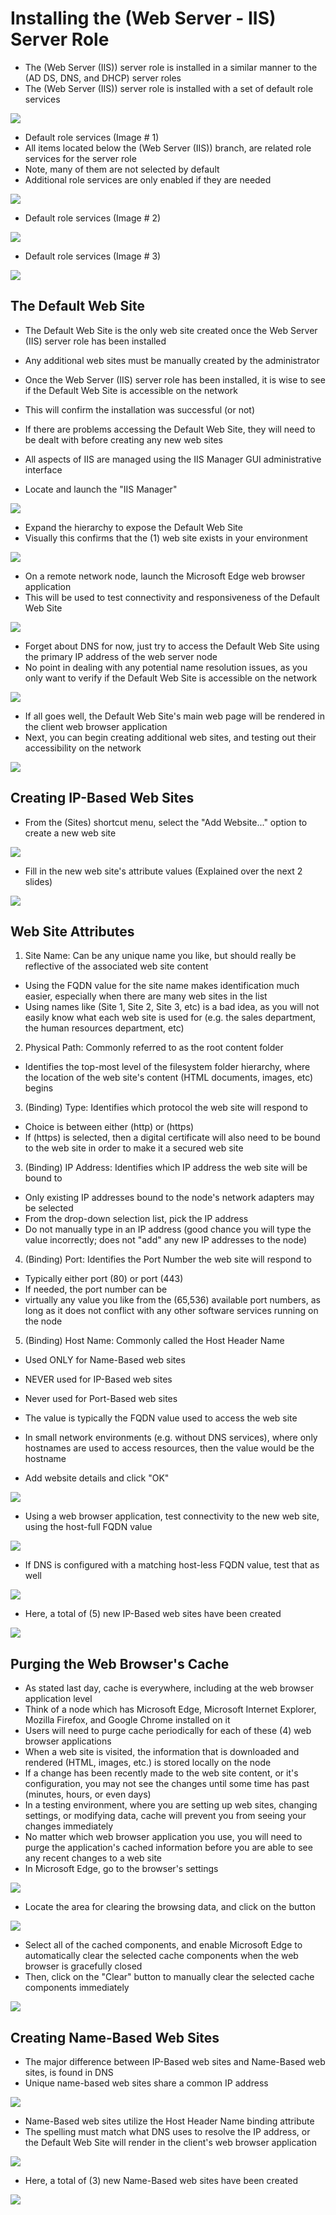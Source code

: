 # Installing the (Web Server - IIS) Server Role

- The (Web Server (IIS)) server role is installed in a similar manner to the (AD
  DS, DNS, and DHCP) server roles
- The (Web Server (IIS)) server role is installed with a set of default role
  services

![](../../res/7/2.img-1.webp)

- Default role services (Image # 1)
- All items located below the (Web Server (IIS)) branch, are related role
  services for the server role
- Note, many of them are not selected by default
- Additional role services are only enabled if they are needed

![](../../res/7/2.img-2.webp)

- Default role services (Image # 2)

![](../../res/7/2.img-3.webp)

- Default role services (Image # 3)

![](../../res/7/2.img-4.webp)

## The Default Web Site

- The Default Web Site is the only web site created once the Web Server (IIS)
  server role has been installed
- Any additional web sites must be manually created by the administrator
- Once the Web Server (IIS) server role has been installed, it is wise to see if
  the Default Web Site is accessible on the network
- This will confirm the installation was successful (or not)
- If there are problems accessing the Default Web Site, they will need to be
  dealt with before creating any new web sites
- All aspects of IIS are managed using the IIS Manager GUI administrative
  interface

- Locate and launch the "IIS Manager"

![](../../res/7/2.img-5.webp)

- Expand the hierarchy to expose the Default Web Site
- Visually this confirms that the (1) web site exists in your environment

![](../../res/7/2.img-6.webp)

- On a remote network node, launch the Microsoft Edge web browser application
- This will be used to test connectivity and responsiveness of the Default Web
  Site

![](../../res/7/2.img-7.webp)

- Forget about DNS for now, just try to access the Default Web Site using the
  primary IP address of the web server node
- No point in dealing with any potential name resolution issues, as you only
  want to verify if the Default Web Site is accessible on the network

![](../../res/7/2.img-8.webp)

- If all goes well, the Default Web Site's main web page will be rendered in the
  client web browser application
- Next, you can begin creating additional web sites, and testing out their
  accessibility on the network

![](../../res/7/2.img-9.webp)

## Creating IP-Based Web Sites

- From the (Sites) shortcut menu, select the "Add Website..." option to create a
  new web site

![](../../res/7/2.img-10.webp)

- Fill in the new web site's attribute values (Explained over the next 2 slides)

![](../../res/7/2.img-11.webp)

## Web Site Attributes

1. Site Name: Can be any unique name you like, but should really be reflective
   of the associated web site content

- Using the FQDN value for the site name makes identification much easier,
  especially when there are many web sites in the list
- Using names like (Site 1, Site 2, Site 3, etc) is a bad idea, as you will not
  easily know what each web site is used for (e.g. the sales department, the
  human resources department, etc)

2. Physical Path: Commonly referred to as the root content folder

- Identifies the top-most level of the filesystem folder hierarchy, where the
  location of the web site's content (HTML documents, images, etc) begins

3. (Binding) Type: Identifies which protocol the web site will respond to

- Choice is between either (http) or (https)
- If (https) is selected, then a digital certificate will also need to be bound
  to the web site in order to make it a secured web site

3. (Binding) IP Address: Identifies which IP address the web site will be bound
   to

- Only existing IP addresses bound to the node's network adapters may be
  selected
- From the drop-down selection list, pick the IP address
- Do not manually type in an IP address (good chance you will type the value
  incorrectly; does not "add" any new IP addresses to the node)

4. (Binding) Port: Identifies the Port Number the web site will respond to

- Typically either port (80) or port (443)
- If needed, the port number can be
- virtually any value you like from the (65,536) available port numbers, as long
  as it does not conflict with any other software services running on the node

5. (Binding) Host Name: Commonly called the Host Header Name

- Used ONLY for Name-Based web sites
- NEVER used for IP-Based web sites
- Never used for Port-Based web sites
- The value is typically the FQDN value used to access the web site
- In small network environments (e.g. without DNS services), where only
  hostnames are used to access resources, then the value would be the hostname

- Add website details and click "OK"

![](../../res/7/2.img-12.webp)

- Using a web browser application, test connectivity to the new web site, using
  the host-full FQDN value

![](../../res/7/2.img-13.webp)

- If DNS is configured with a matching host-less FQDN value, test that as well

![](../../res/7/2.img-14.webp)

- Here, a total of (5) new IP-Based web sites have been created

![](../../res/7/2.img-15.webp)

## Purging the Web Browser's Cache

- As stated last day, cache is everywhere, including at the web browser
  application level
- Think of a node which has Microsoft Edge, Microsoft Internet Explorer, Mozilla
  Firefox, and Google Chrome installed on it
- Users will need to purge cache periodically for each of these (4) web browser
  applications
- When a web site is visited, the information that is downloaded and rendered
  (HTML, images, etc.) is stored locally on the node
- If a change has been recently made to the web site content, or it's
  configuration, you may not see the changes until some time has past (minutes,
  hours, or even days)
- In a testing environment, where you are setting up web sites, changing
  settings, or modifying data, cache will prevent you from seeing your changes
  immediately
- No matter which web browser application you use, you will need to purge the
  application's cached information before you are able to see any recent changes
  to a web site
- In Microsoft Edge, go to the browser's settings

![](../../res/7/2.img-16.webp)

- Locate the area for clearing the browsing data, and click on the button

![](../../res/7/2.img-17.webp)

- Select all of the cached components, and enable Microsoft Edge to
  automatically clear the selected cache components when the web browser is
  gracefully closed
- Then, click on the "Clear" button to manually clear the selected cache
  components immediately

![](../../res/7/2.img-18.webp)

## Creating Name-Based Web Sites

- The major difference between IP-Based web sites and Name-Based web sites, is
  found in DNS
- Unique name-based web sites share a common IP address

![](../../res/7/2.img-19.webp)

- Name-Based web sites utilize the Host Header Name binding attribute
- The spelling must match what DNS uses to resolve the IP address, or the
  Default Web Site will render in the client's web browser application

![](../../res/7/2.img-20.webp)

- Here, a total of (3) new Name-Based web sites have been created

![](../../res/7/2.img-21.webp)
